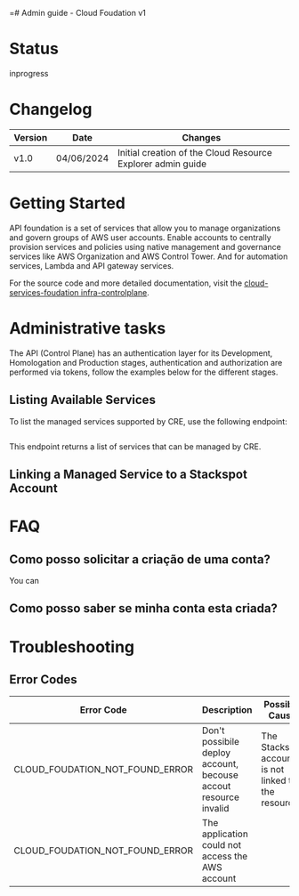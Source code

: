 =# Admin guide - Cloud Foudation v1

# Status

inprogress

# Changelog

| Version | Date       | Changes |
|---------|------------|----------|
| v1.0    | 04/06/2024 | Initial creation of the Cloud Resource Explorer admin guide |

# Getting Started

API foundation is a set of services that allow you to manage organizations and govern groups of AWS user accounts.
Enable accounts to centrally provision services and policies using native management and governance services like AWS Organization and AWS Control Tower. And for automation services, Lambda and API gateway services. 

For the source code and more detailed documentation, visit the [cloud-services-foudation infra-controlplane](https://github.com/stack-spot/stackspot-cs-infra-controlplanenewrepo).

# Administrative tasks

The API (Control Plane) has an authentication layer for its Development, Homologation and Production stages, authentication and authorization are performed via tokens, follow the examples below for the different stages.

## Listing Available Services

To list the managed services supported by CRE, use the following endpoint:
```

```
This endpoint returns a list of services that can be managed by CRE.

## Linking a Managed Service to a Stackspot Account

# FAQ

## Como posso solicitar a criação de uma conta?
You can 

## Como posso saber se minha conta esta criada?

# Troubleshooting

## Error Codes

|              Error Code             |              Description            |            Possible Cause           |            Solution                 |
|-------------------------------------|-------------------------------------|-------------------------------------|-------------------------------------|
| CLOUD_FOUDATION_NOT_FOUND_ERROR | Don't possibile deploy account, becouse accout resource invalid | The Stackspot account is not linked to the resource |
| CLOUD_FOUDATION_NOT_FOUND_ERROR | The application could not access the AWS account |
